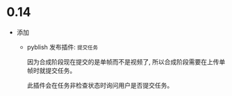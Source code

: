 # 0.14

- 添加

  - pyblish 发布插件: `提交任务`

    因为合成阶段现在提交的是单帧而不是视频了, 所以合成阶段需要在上传单帧时就提交任务。

    此插件会在任务非检查状态时询问用户是否提交任务。
